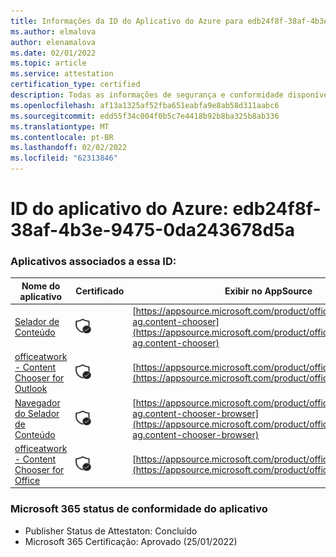 ```yaml
---
title: Informações da ID do Aplicativo do Azure para edb24f8f-38af-4b3e-9475-0da243678d5a
ms.author: elmalova
author: elenamalova
ms.date: 02/01/2022
ms.topic: article
ms.service: attestation
certification_type: certified
description: Todas as informações de segurança e conformidade disponíveis para edb24f8f-38af-4b3e-9475-0da243678d5a.
ms.openlocfilehash: af13a1325af52fba651eabfa9e8ab58d311aabc6
ms.sourcegitcommit: edd55f34c004f0b5c7e4418b92b8ba325b8ab336
ms.translationtype: MT
ms.contentlocale: pt-BR
ms.lasthandoff: 02/02/2022
ms.locfileid: "62313846"
---
```

# <a name="azure-app-id-edb24f8f-38af-4b3e-9475-0da243678d5a"></a>ID do aplicativo do Azure: edb24f8f-38af-4b3e-9475-0da243678d5a


### <a name="apps-associated-with-this-id"></a>Aplicativos associados a essa ID:
| **Nome do aplicativo** | **Certificado** | **Exibir no AppSource** |
|--------------|---------------|-----------------------|
| [Selador de Conteúdo](https://docs.microsoft.com/microsoft-365-app-certification/forward/officeatwork-ag.content-chooser) | <img alt="Certified application badge" src="../media/certified-badge.png" height="25" width="25" /> | [https://appsource.microsoft.com/product/office/officeatwork-ag.content-chooser](https://appsource.microsoft.com/product/office/officeatwork-ag.content-chooser) |
| [officeatwork - Content Chooser for Outlook](https://docs.microsoft.com/microsoft-365-app-certification/forward/WA104380690) | <img alt="Certified application badge" src="../media/certified-badge.png" height="25" width="25" /> | [https://appsource.microsoft.com/product/office/WA104380690](https://appsource.microsoft.com/product/office/WA104380690) |
| [Navegador do Selador de Conteúdo](https://docs.microsoft.com/microsoft-365-app-certification/forward/officeatwork-ag.content-chooser-browser) | <img alt="Certified application badge" src="../media/certified-badge.png" height="25" width="25" /> | [https://appsource.microsoft.com/product/office/officeatwork-ag.content-chooser-browser](https://appsource.microsoft.com/product/office/officeatwork-ag.content-chooser-browser) |
| [officeatwork - Content Chooser for Office](https://docs.microsoft.com/microsoft-365-app-certification/forward/WA104380602) | <img alt="Certified application badge" src="../media/certified-badge.png" height="25" width="25" /> | [https://appsource.microsoft.com/product/office/WA104380602](https://appsource.microsoft.com/product/office/WA104380602) |

### <a name="microsoft-365-app-compliance-status"></a>Microsoft 365 status de conformidade do aplicativo
- Publisher Status de Attestaton: Concluído
- Microsoft 365 Certificação: Aprovado (25/01/2022)
